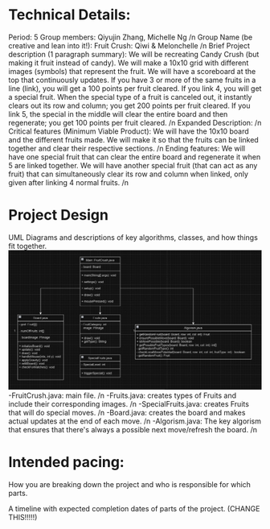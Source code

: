 
# Technical Details:

Period: 5
Group members: Qiyujin Zhang, Michelle Ng /n
Group Name (be creative and lean into it!): Fruit Crush: Qiwi & Melonchelle /n
Brief Project description (1 paragraph summary): We will be recreating Candy Crush (but making it fruit instead of candy). We will make a 10x10 grid with different images (symbols) that represent the fruit. We will have a scoreboard at the top that continuously updates. If you have 3 or more of the same fruits in a line (link), you will get a 100 points per fruit cleared. If you link 4, you will get a special fruit. When the special type of a fruit is canceled out, it instantly clears out its row and column; you get 200 points per fruit cleared. If you link 5, the special in the middle will clear the entire board and then regenerate; you get 100 points per fruit cleared. /n
Expanded Description: /n
Critical features (Minimum Viable Product): We will have the 10x10 board and the different fruits made. We will make it so that the fruits can be linked together and clear their respective sections. /n
Ending features: We will have one special fruit that can clear the entire board and regenerate it when 5 are linked together. We will have another special fruit (that can act as any fruit) that can simultaneously clear its row and column when linked, only given after linking 4 normal fruits. /n

# Project Design

UML Diagrams and descriptions of key algorithms, classes, and how things fit together.
![Alt text](ClassDiagramOne.png?raw=true "Class Diagram" )
 -FruitCrush.java: main file. /n
   -Fruits.java: creates types of Fruits and include their corresponding images. /n
     -SpecialFruits.java: creates Fruits that will do special moves. /n
   -Board.java: creates the board and makes actual updates at the end of each move. /n
   -Algorism.java: The key algorism that ensures that there's always a possible next move/refresh the board. /n

# Intended pacing:

How you are breaking down the project and who is responsible for which parts.

A timeline with expected completion dates of parts of the project. (CHANGE THIS!!!!!)
